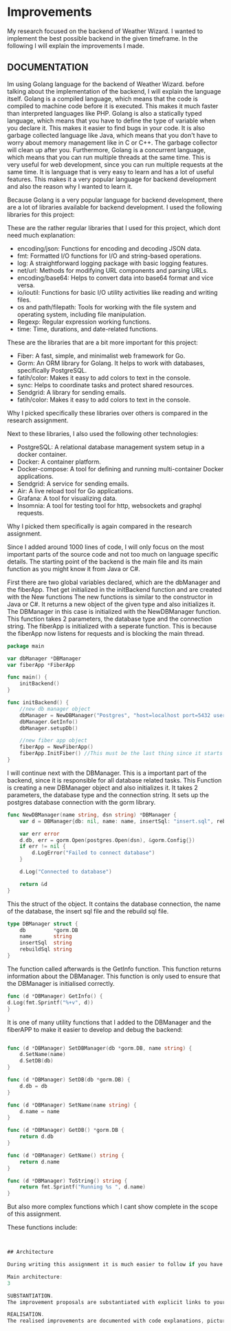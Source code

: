 # Improvements

My research focused on the backend of Weather Wizard. I wanted to implement the best possible backend in the given timeframe. In the
following I will explain the improvements I made.

## DOCUMENTATION

Im using Golang language for the backend of Weather Wizard. before talking about the implementation of the backend, I will explain the language itself.
Golang is a compiled language, which means that the code is compiled to machine code before it is executed. This makes it much faster than interpreted languages like PHP.
Golang is also a statically typed language, which means that you have to define the type of variable when you declare it. This makes it easier to find bugs in your code.
It is also garbage collected language like Java, which means that you don't have to worry about memory management like in C or C++. The garbage collector will clean up after you.
Furthermore, Golang is a concurrent language, which means that you can run multiple threads at the same time. This is very useful for web development, since you can run multiple
requests at the same time. It is language that is very easy to learn and has a lot of useful features. This makes it a very popular language for backend development and also the reason
why I wanted to learn it.

Because Golang is a very popular language for backend development, there are a lot of libraries available for backend development. I used the following libraries for this project:

These are the rather regular libraries that I used for this project, which dont need much explanation:

- encoding/json: Functions for encoding and decoding JSON data.
-  fmt: Formatted I/O functions for I/O and string-based operations.
-  log: A straightforward logging package with basic logging features.
-  net/url: Methods for modifying URL components and parsing URLs.
-  encoding/base64: Helps to convert data into base64 format and vice versa.
-  io/ioutil: Functions for basic I/O utility activities like reading and writing files.
-  os and path/filepath: Tools for working with the file system and operating system, including file manipulation.
-  Regexp: Regular expression working functions.
-  time: Time, durations, and date-related functions.


These are the libraries that are a bit more important for this project:

-  Fiber: A fast, simple, and minimalist web framework for Go. 
- Gorm: An ORM library for Golang. It helps to work with databases, specifically PostgreSQL.
- fatih/color: Makes it easy to add colors to text in the console.
- sync: Helps to coordinate tasks and protect shared resources. 
- Sendgrid: A library for sending emails. 
- fatih/color: Makes it easy to add colors to text in the console. 

Why I picked specifically these libraries over others is compared in the research assignment.

Next to these libraries, I also used the following other technologies:

- PostgreSQL: A relational database management system setup in a docker container.
- Docker: A container platform.
- Docker-compose: A tool for defining and running multi-container Docker applications.
- Sendgrid: A service for sending emails.
- Air: A live reload tool for Go applications. 
- Grafana: A tool for visualizing data.
- Insomnia: A tool for testing tool for http, websockets and graphql requests.


Why I picked them specifically is again compared in the research assignment.

Since I added around 1000 lines of code, I will only focus on the most important parts of the source code and not too much on language specific
details. The starting point of the backend is the main file and its main function as you might know it from
Java or C#. 

First there are two global variables declared, which are the dbManager and the fiberApp. Thet get initialized in the initBackend function and
are created with the New functions The new functions is similar to the constructor in Java or C#. It returns a new object of the given type and also initializes it.
The DBManager in this case is initialized with the NewDBManager function. This function takes 2 parameters, the database type and the connection string. 
The fiberApp is initialized with a seperate function. This is because the fiberApp now listens for requests and is blocking the main thread.

```go
package main

var dbManager *DBManager
var fiberApp *FiberApp

func main() {
	initBackend()
}

func initBackend() {
	//new db manager object
	dbManager = NewDBManager("Postgres", "host=localhost port=5432 user=postgres password=postgres dbname=postgres sslmode=disable")
	dbManager.GetInfo()
	dbManager.setupDb()

	//new fiber app object
	fiberApp = NewFiberApp()
	fiberApp.InitFiber() //This must be the last thing since it starts the server
}
```

I will continue next with the DBManager. This is a important part of the backend, since it is responsible for all database related tasks. 
This Function is creating a new DBManager object and also initializes it. It takes 2 parameters, the database type and the connection string.
It sets up the postgres database connection with the gorm library. 

```go
func NewDBManager(name string, dsn string) *DBManager {
	var d = DBManager{db: nil, name: name, insertSql: "insert.sql", rebuildSql: "rebuild.sql"}

	var err error
	d.db, err = gorm.Open(postgres.Open(dsn), &gorm.Config{})
	if err != nil {
		d.LogError("Failed to connect database")
	}

	d.Log("Connected to database")

	return &d
}
```


This the struct of the object. It contains the database connection, the name of the database, the insert sql file and the rebuild sql file.

```go
type DBManager struct {
	db         *gorm.DB
	name       string
	insertSql  string
	rebuildSql string
}
```

The function called afterwards is the GetInfo function. This function returns information about the DBManager. This function is only used to ensure that the DBManager is initialised correctly.

```go
func (d *DBManager) GetInfo() {
d.Log(fmt.Sprintf("%+v", d))
}
```

It is one of many utility functions that I added to the DBManager and the fiberAPP to make it easier to develop and debug the backend:

```go

func (d *DBManager) SetDBManager(db *gorm.DB, name string) {
	d.SetName(name)
	d.SetDB(db)
}

func (d *DBManager) SetDB(db *gorm.DB) {
	d.db = db
}

func (d *DBManager) SetName(name string) {
	d.name = name
}

func (d *DBManager) GetDB() *gorm.DB {
	return d.db
}

func (d *DBManager) GetName() string {
	return d.name
}

func (d *DBManager) ToString() string {
	return fmt.Sprintf("Running %s ", d.name)
}
```

But also more complex functions which I cant show complete in the scope of this assignment. 

These functions include:



```go


## Architecture

During writing this assignment it is much easier to follow if you have a look at the architecture first.

Main architecture:
3

SUBSTANTIATION.
The improvement proposals are substantiated with explicit links to your research outcomes.

REALISATION.
The realised improvements are documented with code explanations, pictures, videos, etc. on your markdown site.
